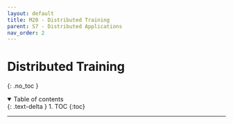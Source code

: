 ```yaml
---
layout: default
title: M20 - Distributed Training
parent: S7 - Distributed Applications
nav_order: 2
---
```


# Distributed Training
{: .no_toc }

<details open markdown="block">
  <summary>
    Table of contents
  </summary>
  {: .text-delta }
1. TOC
{:toc}
</details>

---
